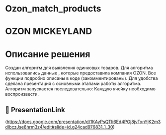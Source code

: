 # Ozon_match_products

# OZON MICKEYLAND

# Описание решения
Создан алгоритм для выявления одинковых товаров.
Для алгоритма использовались данные , которые предоставила компания OZON.
Все функции подробно описаны в коде (закомментированы).
Для удобства сделана презентация с основными этапами работы алгоритма.
Алгоритм запускается последовательно:
Каждую ячейку необходимо воспроизвести.




## 🔗 PresentationLink
(https://docs.google.com/presentation/d/1KAyPsQTIi6Ed4POj8jvTxnYjK2m3dIbczJse8hrm3z4/edit#slide=id.g24cad976831_1_30)